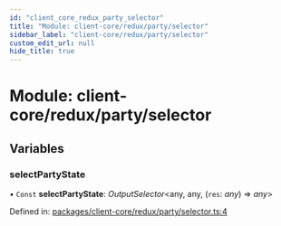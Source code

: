 ```yaml
---
id: "client_core_redux_party_selector"
title: "Module: client-core/redux/party/selector"
sidebar_label: "client-core/redux/party/selector"
custom_edit_url: null
hide_title: true
---
```


# Module: client-core/redux/party/selector

## Variables

### selectPartyState

• `Const` **selectPartyState**: *OutputSelector*<any, any, (`res`: *any*) => *any*\>

Defined in: [packages/client-core/redux/party/selector.ts:4](https://github.com/xr3ngine/xr3ngine/blob/5c3dcaef1/packages/client-core/redux/party/selector.ts#L4)
